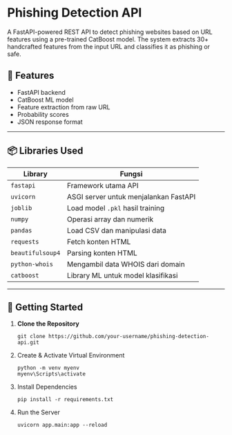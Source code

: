 # Phishing Detection API

A FastAPI-powered REST API to detect phishing websites based on URL features using a pre-trained CatBoost model. The system extracts 30+ handcrafted features from the input URL and classifies it as phishing or safe.

## 🔧 Features

- FastAPI backend
- CatBoost ML model
- Feature extraction from raw URL
- Probability scores
- JSON response format

---

## 📦 Libraries Used

| Library         | Fungsi                                                                 |
|----------------|------------------------------------------------------------------------|
| `fastapi`       | Framework utama API                                                    |
| `uvicorn`       | ASGI server untuk menjalankan FastAPI                                  |
| `joblib`        | Load model `.pkl` hasil training                                       |
| `numpy`         | Operasi array dan numerik                                              |
| `pandas`        | Load CSV dan manipulasi data                                           |
| `requests`      | Fetch konten HTML                                                      |
| `beautifulsoup4`| Parsing konten HTML                                                    |
| `python-whois`  | Mengambil data WHOIS dari domain                                       |
| `catboost`      | Library ML untuk model klasifikasi                                     |

---

## 🚀 Getting Started

1. **Clone the Repository**
   ```terminal
   git clone https://github.com/your-username/phishing-detection-api.git
2. Create & Activate Virtual Environment
   ```
   python -m venv myenv
   myenv\Scripts\activate 
4. Install Dependencies
   ```
   pip install -r requirements.txt
   
6. Run the Server
   ```
   uvicorn app.main:app --reload

